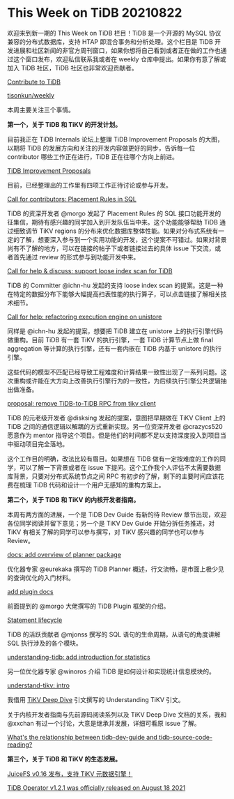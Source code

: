 # This Week on TiDB 20210822

欢迎来到新一期的 This Week on TiDB 栏目！TiDB 是一个开源的 MySQL 协议兼容的分布式数据库，支持 HTAP 即混合事务和分析处理。这个栏目是 TiDB 开发进展和社区新闻的非官方周刊窗口，如果你想将自己看到或者正在做的工作也通过这个窗口发布，欢迎私信联系我或者在 weekly 仓库中提出。如果你有意了解或加入 TiDB 社区，TiDB 社区也非常欢迎贡献者。

[Contribute to TiDB](https://pingcap.github.io/tidb-dev-guide/contribute-to-tidb/introduction.html)

[tisonkun/weekly](https://github.com/tisonkun/weekly)

本周主要关注三个事情。

**第一个，关于 TiDB 和 TiKV 的开发计划。**

目前我正在 TiDB Internals 论坛上整理 TiDB Improvement Proposals 的大图，以期将 TiDB 的发展方向和关注的开发内容做更好的同步，告诉每一位 contributor 哪些工作正在进行，TiDB 正在往哪个方向上前进。

[TiDB Improvement Proposals](https://internals.tidb.io/t/topic/345)

目前，已经整理出的工作里有四项工作正待讨论或参与开发。

[Call for contributors: Placement Rules in SQL](https://internals.tidb.io/t/topic/279)

TiDB 的资深开发者 @morgo 发起了 Placement Rules 的 SQL 接口功能开发的征集信，期待有感兴趣的同学加入到开发队伍当中来。这个功能能够帮助 TiDB 通过细致调节 TiKV regions 的分布来优化数据库整体性能。如果对分布式系统有一定的了解，想要深入参与到一个实用功能的开发，这个提案不可错过。如果对背景尚有不了解的地方，可以在链接的帖子下或者链接过去的具体 issue 下交流，或者首先通过 review 的形式参与到功能开发中来。

[Call for help & discuss: support loose index scan for TiDB](https://internals.tidb.io/t/topic/338)

TiDB 的 Committer @ichn-hu 发起的支持 loose index scan 的提案。这是一种在特定的数据分布下能够大幅提高扫表性能的执行算子，可以点击链接了解相关技术细节。

[Call for help: refactoring execution engine on unistore](https://internals.tidb.io/t/topic/317)

同样是 @ichn-hu 发起的提案，想要把 TiDB 建立在 unistore 上的执行引擎代码做重构。目前 TiDB 有一套 TiKV 的执行引擎，一套 TiDB 计算节点上做 final aggregation 等计算的执行引擎，还有一套内嵌在 TiDB 内基于 unistore 的执行引擎。

这些代码的模型不匹配已经导致工程难度和计算结果一致性出现了一系列问题。这次重构或许能在大方向上改善执行引擎行为的一致性，为后续执行引擎公共逻辑抽出做准备。

[proposal: remove TiDB-to-TiDB RPC from tikv client](https://github.com/pingcap/tidb/issues/25808)

TiDB 的元老级开发者 @disksing 发起的提案，意图把早期做在 TiKV Client 上的 TiDB 之间的通信逻辑以解耦的方式重新实现。另一位资深开发者 @crazycs520 愿意作为 mentor 指导这个项目。但是他们的时间都不足以支持深度投入到项目当中驱动项目完全落地。

这个工作目的明确，改法比较有眉目。如果想在 TiDB 做有一定按难度的工作的同学，可以了解一下背景或者在 issue 下提问。这个工作我个人评估不太需要数据库背景，只要对分布式系统节点之间 RPC 有初步的了解，剩下的主要时间应该花费在梳理 TiDB 代码和设计一个用户无感知的重构方案上。

**第二个，关于 TiDB 和 TiKV 的内核开发者指南。**

本周有两方面的进展，一个是 TiDB Dev Guide 有新的待 Review 章节出现，欢迎各位同学阅读并留下意见；另一个是 TiKV Dev Guide 开始分拆任务推进，对 TiKV 有相关了解的同学可以参与撰写，对 TiKV 感兴趣的同学也可以参与 Review。

[docs: add overview of planner package](https://github.com/pingcap/tidb-dev-guide/pull/97)

优化器专家 @eurekaka 撰写的 TiDB Planner 概述，行文流畅，是市面上极少见的查询优化的入门材料。

[add plugin docs](https://github.com/pingcap/tidb-dev-guide/pull/96)

前面提到的 @morgo 大佬撰写的 TiDB Plugin 框架的介绍。

[Statement lifecycle](https://github.com/pingcap/tidb-dev-guide/pull/72)

TiDB 的活跃贡献者 @mjonss 撰写的 SQL 语句的生命周期，从语句的角度讲解 SQL 执行涉及的各个模块。

[understanding-tidb: add introduction for statistics](https://github.com/pingcap/tidb-dev-guide/pull/70)

另一位优化器专家 @winoros 介绍 TiDB 是如何设计和实现统计信息模块的。

[understand-tikv: intro](https://github.com/tisonkun/tikv-dev-guide/pull/29)

我借用 [TiKV Deep Dive](https://tikv.org/deep-dive/introduction/) 引文撰写的 Understanding TiKV 引文。

关于内核开发者指南与先前源码阅读系列以及 TiKV Deep Dive 文档的关系，我和 @xxchan 有过一个讨论，大意是继承并发展，详细可看原 issue 了解。

[What's the relationship between tidb-dev-guide and tidb-source-code-reading?](https://github.com/pingcap/tidb-dev-guide/issues/100)

**第三个，关于 TiDB 和 TiKV 的生态发展。**

[JuiceFS v0.16 发布，支持 TiKV 元数据引擎！](https://mp.weixin.qq.com/s/TWzbljN_v5SZ5Qtxu99U6w)

[TiDB Operator v1.2.1 was officially released on August 18 2021](https://internals.tidb.io/t/topic/340)

